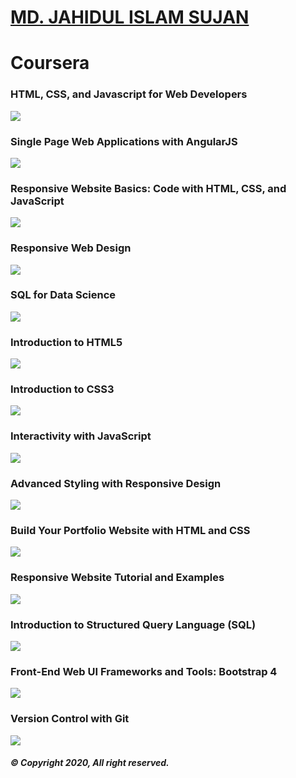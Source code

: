 # [MD. JAHIDUL ISLAM SUJAN](https://jahidofficial.github.io)

# Coursera

### HTML, CSS, and Javascript for Web Developers

<img src="TDBRR3CVHGFY.jpg">

### Single Page Web Applications with AngularJS

<img src="8V4JVQ2XQZEG.jpg">

### Responsive Website Basics: Code with HTML, CSS, and JavaScript

<img src="X58NMXF76FXX.jpg">

### Responsive Web Design

<img src="4LXL5GRN4CCK.jpg">

### SQL for Data Science

<img src="9SLTK93GH6QR.jpg">

### Introduction to HTML5

<img src="85DGSSL2W79P.jpg">

### Introduction to CSS3

<img src="BLTX9FQWEUZP.jpg">

### Interactivity with JavaScript

<img src="HCKWBRSVA2VU.jpg">

### Advanced Styling with Responsive Design

<img src="7QSA2VK6N8EV.jpg">

### Build Your Portfolio Website with HTML and CSS

<img src="DTAMPCR53KT7.jpg">

### Responsive Website Tutorial and Examples

<img src="J4MZE9X2ZUKB.jpg">

### Introduction to Structured Query Language (SQL)

<img src="SZRRXF5HZSLT.jpg">

### Front-End Web UI Frameworks and Tools: Bootstrap 4

<img src="AMWG84TTJ5L5.jpg">

### Version Control with Git

<img src="8MQM3LV4E7TW.jpg">

<!--### Introduction to Git and GitHub-->
<!--### using-git-for-distributed-development-->
<!--### Building Database Applications in PHP-->
<!--### Building Web Applications in PHP-->
<!--### JavaScript, jQuery, and JSON-->
<!--### Web Design for Everybody Capstone-->


##### &copy; Copyright 2020, All right reserved.